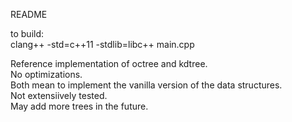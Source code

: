 README

to build:  
clang++ -std=c++11 -stdlib=libc++ main.cpp  

Reference implementation of octree and kdtree.  
No optimizations.  
Both mean to implement the vanilla version of the data structures.  
Not extensiively tested.  
May add more trees in the future.  
